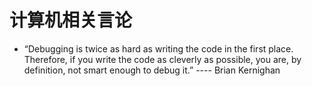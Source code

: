 # 计算机相关言论

- “Debugging is twice as hard as writing the code in the first place. Therefore, if you write the code as cleverly as possible, you are, by definition, not smart enough to debug it.”                      ---- Brian Kernighan


